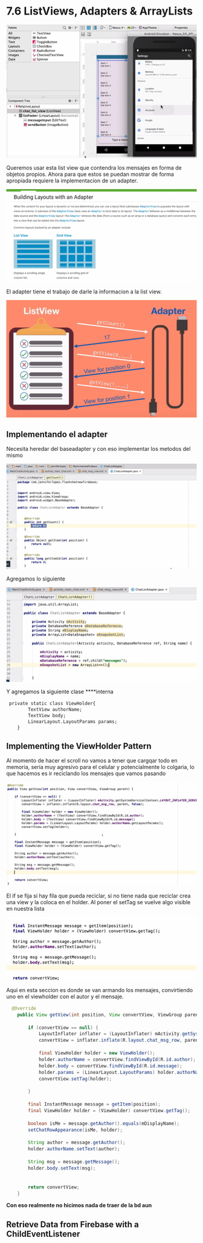 # 7.6 ListViews, Adapters & ArrayLists

![](../../.gitbook/assets/imagen%20%28877%29.png)

Queremos usar esta list view que contendra los mensajes en forma de objetos propios. Ahora para que estos se puedan mostrar de forma apropiada requiere la implementacion de un adapter.

![](../../.gitbook/assets/imagen%20%28860%29.png)

El adapter tiene el trabajo de darle la informacion a la list view.

![](../../.gitbook/assets/imagen%20%28868%29.png)

## Implementando el adapter

Necesita heredar del baseadapter y con eso implementar los metodos del mismo

![](../../.gitbook/assets/imagen%20%28904%29.png)

Agregamos lo siguiente

![](../../.gitbook/assets/imagen%20%28903%29.png)

Y agregamos la siguiente clase ****interna

```text
 private static class ViewHolder{
        TextView authorName;
        TextView body;
        LinearLayout.LayoutParams params;
    }
```

## Implementing the ViewHolder Pattern

Al momento de hacer el scroll no vamos a tener que cargqar todo en memoria, seria muy agresivo para el celular y potencialmente lo colgaria, lo que hacemos es ir reciclando los mensajes que vamos pasando

![](../../.gitbook/assets/imagen%20%28864%29.png)

El if se fija si hay fila que pueda reciclar, si no tiene nada que reciclar crea una view y la coloca en el holder. Al poner el setTag se vuelve algo visible en nuestra lista

![](../../.gitbook/assets/imagen%20%28908%29.png)

Aqui en esta seccion es donde se van armando los mensajes, convirtiendo uno en el viewholder con el autor y el mensaje.

```java
  @Override
    public View getView(int position, View convertView, ViewGroup parent) {

        if (convertView == null) {
            LayoutInflater inflater = (LayoutInflater) mActivity.getSystemService(Context.LAYOUT_INFLATER_SERVICE);
            convertView = inflater.inflate(R.layout.chat_msg_row, parent, false);

            final ViewHolder holder = new ViewHolder();
            holder.authorName = convertView.findViewById(R.id.author);
            holder.body = convertView.findViewById(R.id.message);
            holder.params = (LinearLayout.LayoutParams) holder.authorName.getLayoutParams();
            convertView.setTag(holder);

        }

        final InstantMessage message = getItem(position);
        final ViewHolder holder = (ViewHolder) convertView.getTag();

        boolean isMe = message.getAuthor().equals(mDisplayName);
        setChatRowAppearance(isMe, holder);

        String author = message.getAuthor();
        holder.authorName.setText(author);

        String msg = message.getMessage();
        holder.body.setText(msg);


        return convertView;
    }
```

**Con eso realmente no hicimos nada de traer de la bd aun**

## Retrieve Data from Firebase with a ChildEventListener





